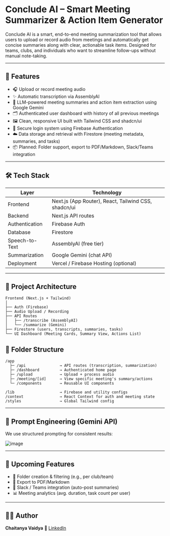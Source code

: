 # Conclude AI – Smart Meeting Summarizer & Action Item Generator

Conclude AI is a smart, end-to-end meeting summarization tool that allows users to upload or record audio from meetings and automatically get concise summaries along with clear, actionable task items. Designed for teams, clubs, and individuals who want to streamline follow-ups without manual note-taking.

---

## 🚀 Features

* 🎧 Upload or record meeting audio
* ✨ Automatic transcription via AssemblyAI
* 🦾 LLM-powered meeting summaries and action item extraction using Google Gemini
* 🗂️ Authenticated user dashboard with history of all previous meetings
* 🖼️ Clean, responsive UI built with Tailwind CSS and shadcn/ui
* 🔐 Secure login system using Firebase Authentication
* ☁️ Data storage and retrieval with Firestore (meeting metadata, summaries, and tasks)
* 📦 Planned: Folder support, export to PDF/Markdown, Slack/Teams integration

---

## 🛠️ Tech Stack

| Layer          | Technology                                           |
| -------------- | ---------------------------------------------------- |
| Frontend       | Next.js (App Router), React, Tailwind CSS, shadcn/ui |
| Backend        | Next.js API routes                                   |
| Authentication | Firebase Auth                                        |
| Database       | Firestore                                            |
| Speech-to-Text | AssemblyAI (free tier)                               |
| Summarization  | Google Gemini (chat API)                             |
| Deployment     | Vercel / Firebase Hosting (optional)                 |

---

## 🧹 Project Architecture

```
Frontend (Next.js + Tailwind)
│
├── Auth (Firebase)
├── Audio Upload / Recording
├── API Routes
│   ├── /transcribe (AssemblyAI)
│   └── /summarize (Gemini)
├── Firestore (users, transcripts, summaries, tasks)
└── UI Dashboard (Meeting Cards, Summary View, Actions List)
```


## 📁 Folder Structure

```
/app
  ├─ /api               → API routes (transcription, summarization)
  ├─ /dashboard         → Authenticated home page
  ├─ /upload            → Upload + process audio
  ├─ /meeting/[id]      → View specific meeting's summary/actions
  └─ /components        → Reusable UI components

/lib                    → Firebase and utility configs
/context                → React Context for auth and meeting state
/styles                 → Global Tailwind config
```

---

## 🤖 Prompt Engineering (Gemini API)

We use structured prompting for consistent results:

![image](https://github.com/user-attachments/assets/795e3d83-9e62-4f2f-86f2-9184a8a113dc)

---

## 📌 Upcoming Features

* 🔖 Folder creation & filtering (e.g., per club/team)
* 📄 Export to PDF/Markdown
* 🔁 Slack / Teams integration (auto-post summaries)
* 📊 Meeting analytics (avg. duration, task count per user)

---

## 👨‍💼 Author

**Chaitanya Vaidya**
🔗 [LinkedIn](https://www.linkedin.com/in/chaitanyavaidya10/)

